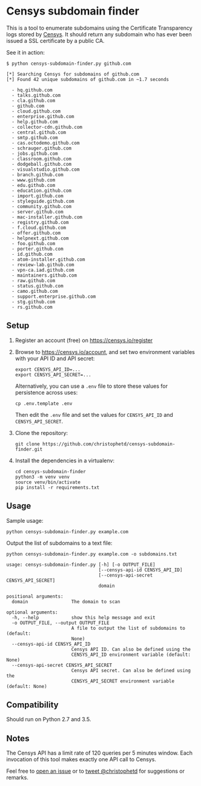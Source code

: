 # Censys subdomain finder

This is a tool to enumerate subdomains using the Certificate Transparency logs stored by [Censys](https://censys.io). It should return any subdomain who has ever been issued a SSL certificate by a public CA.

See it in action:

```shell
$ python censys-subdomain-finder.py github.com

[*] Searching Censys for subdomains of github.com
[*] Found 42 unique subdomains of github.com in ~1.7 seconds

  - hq.github.com
  - talks.github.com
  - cla.github.com
  - github.com
  - cloud.github.com
  - enterprise.github.com
  - help.github.com
  - collector-cdn.github.com
  - central.github.com
  - smtp.github.com
  - cas.octodemo.github.com
  - schrauger.github.com
  - jobs.github.com
  - classroom.github.com
  - dodgeball.github.com
  - visualstudio.github.com
  - branch.github.com
  - www.github.com
  - edu.github.com
  - education.github.com
  - import.github.com
  - styleguide.github.com
  - community.github.com
  - server.github.com
  - mac-installer.github.com
  - registry.github.com
  - f.cloud.github.com
  - offer.github.com
  - helpnext.github.com
  - foo.github.com
  - porter.github.com
  - id.github.com
  - atom-installer.github.com
  - review-lab.github.com
  - vpn-ca.iad.github.com
  - maintainers.github.com
  - raw.github.com
  - status.github.com
  - camo.github.com
  - support.enterprise.github.com
  - stg.github.com
  - rs.github.com

```

## Setup

1) Register an account (free) on https://censys.io/register
2) Browse to https://censys.io/account, and set two environment variables with your API ID and API secret:

    ```shell
    export CENSYS_API_ID=...
    export CENSYS_API_SECRET=...
    ```

    Alternatively, you can use a `.env` file to store these values for persistence across uses:

    ```shell
    cp .env.template .env
    ```

    Then edit the `.env` file and set the values for `CENSYS_API_ID` and `CENSYS_API_SECRET`.

3) Clone the repository:

    ```shell
    git clone https://github.com/christophetd/censys-subdomain-finder.git
    ```

4) Install the dependencies in a virtualenv:

    ```shell
    cd censys-subdomain-finder
    python3 -m venv venv
    source venv/bin/activate
    pip install -r requirements.txt
    ```

## Usage

Sample usage:

```shell
python censys-subdomain-finder.py example.com
```

Output the list of subdomains to a text file:

```shell
python censys-subdomain-finder.py example.com -o subdomains.txt
```

```shell
usage: censys-subdomain-finder.py [-h] [-o OUTPUT_FILE]
                                  [--censys-api-id CENSYS_API_ID]
                                  [--censys-api-secret CENSYS_API_SECRET]
                                  domain

positional arguments:
  domain                The domain to scan

optional arguments:
  -h, --help            show this help message and exit
  -o OUTPUT_FILE, --output OUTPUT_FILE
                        A file to output the list of subdomains to (default:
                        None)
  --censys-api-id CENSYS_API_ID
                        Censys API ID. Can also be defined using the
                        CENSYS_API_ID environment variable (default: None)
  --censys-api-secret CENSYS_API_SECRET
                        Censys API secret. Can also be defined using the
                        CENSYS_API_SECRET environment variable (default: None)
```


## Compatibility

Should run on Python 2.7 and 3.5.

## Notes

The Censys API has a limit rate of 120 queries per 5 minutes window. Each invocation of this tool makes exactly one API call to Censys.

Feel free to [open an issue](https://github.com/christophetd/censys-subdomain-finder/issues/new) or to [tweet @christophetd](https://twitter.com/christophetd/) for suggestions or remarks.
